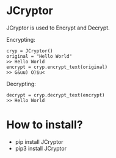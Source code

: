 # JCryptor

JCryptor is used to Encrypt and Decrypt.

  Encrypting:

    cryp = JCryptor()
    original = "Hello World"
    >> Hello World
    encrypt = cryp.encrypt_text(original)
    >> G&uu) O)$u<
   
  Decrypting:

    decrypt = cryp.decrypt_text(encrypt)
    >> Hello World
 
 # How to install?
 
 - pip install JCryptor
 - pip3 install JCryptor
